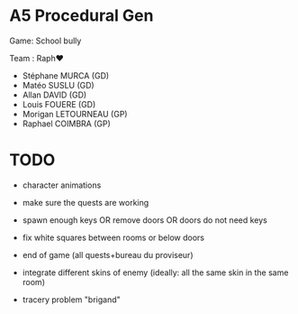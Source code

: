 # A5 Procedural Gen

Game: School bully

Team : Raph♥

- Stéphane MURCA (GD)
- Matéo SUSLU (GD)
- Allan DAVID (GD)
- Louis FOUERE (GD)
- Morigan LETOURNEAU (GP)
- Raphael COIMBRA (GP)

# TODO

- character animations

- make sure the quests are working

- spawn enough keys OR remove doors OR doors do not need keys
- fix white squares between rooms or below doors

- end of game (all quests+bureau du proviseur)
- integrate different skins of enemy (ideally: all the same skin in the same room)
- tracery problem "brigand"
